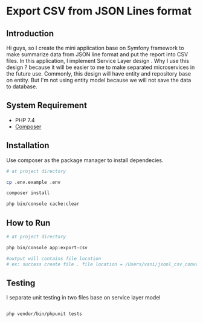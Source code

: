 # Export CSV from JSON Lines format
## Introduction
Hi guys, so I create the mini application base on Symfony framework to make summarize data from JSON line format and put the report into CSV files. In this application, I implement Service Layer design . Why I use this design ? because it will be easier to me to make separated microservices in the future use. Commonly, this design will have entity and repository base on entity. But I'm not using entity model because we will not save the data to database.

## System Requirement
- PHP 7.4
- [Composer](https://getcomposer.org/)

## Installation

Use composer as the package manager  to install dependecies.

```bash
# at project directory

cp .env.example .env

composer install

php bin/console cache:clear

```

## How to Run

```bash
# at project directory

php bin/console app:export-csv

#output will contains file location 
# ex: success create file . file location = /Users/vani/jsonl_csv_conversion/report/1634070922-report.csv

```

## Testing
I separate unit testing in two files base on service layer model

```bash

php vendor/bin/phpunit tests

```